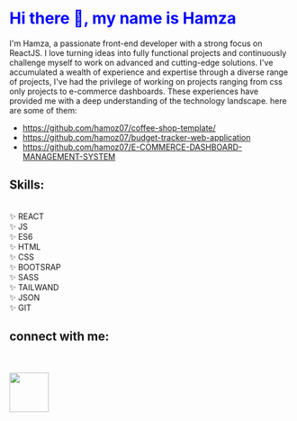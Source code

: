 <h1 style="color:blue;"> Hi there 👋, my name is Hamza</h1>

 I'm Hamza, a passionate front-end developer with a strong focus on ReactJS. I love turning ideas into fully functional projects and continuously challenge myself to work on advanced and cutting-edge solutions. I've accumulated a wealth of experience and expertise through a diverse range of projects, I've had the privilege of working on projects ranging from css only projects to e-commerce dashboards. These experiences have provided me with a deep understanding of the technology landscape. here are some of them:

* https://github.com/hamoz07/coffee-shop-template/
* https://github.com/hamoz07/budget-tracker-web-application
* https://github.com/hamoz07/E-COMMERCE-DASHBOARD-MANAGEMENT-SYSTEM

## Skills:
<br>
✨ REACT
<br>
✨ JS
<br>
✨ ES6
<br>
✨ HTML 
<br>
✨ CSS 
<br>
✨ BOOTSRAP 
<br>
✨ SASS 
<br>
✨ TAILWAND 
<br>
✨ JSON 
<br>
✨ GIT 
<br>

## connect with me:
<br>
<br>
<a href="https://linkedin.com/in/hamza-ramadan">
<img src="https://raw.githubusercontent.com/rahuldkjain/github-profile-readme-generator/master/src/images/icons/Social/linked-in-alt.svg" width="70px" >
</a>


